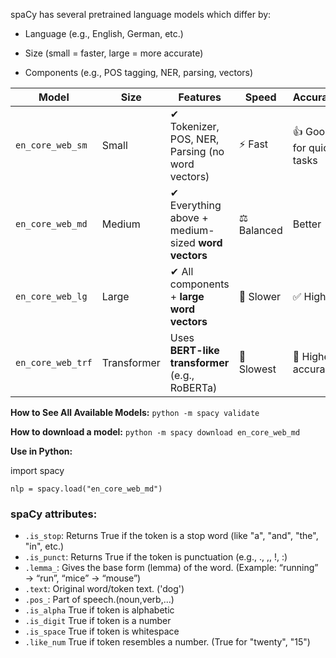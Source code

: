 spaCy has several pretrained language models which differ by:

- Language (e.g., English, German, etc.)

- Size (small = faster, large = more accurate)

- Components (e.g., POS tagging, NER, parsing, vectors)


| Model             | Size        | Features                                           | Speed       | Accuracy                |
| ----------------- | ----------- | -------------------------------------------------- | ----------- | ----------------------- |
| `en_core_web_sm`  | Small       | ✔ Tokenizer, POS, NER, Parsing (no word vectors)   | ⚡ Fast      | 👍 Good for quick tasks |
| `en_core_web_md`  | Medium      | ✔ Everything above + medium-sized **word vectors** | ⚖️ Balanced | Better                  |
| `en_core_web_lg`  | Large       | ✔ All components + **large word vectors**          | 🐢 Slower   | ✅ High                  |
| `en_core_web_trf` | Transformer | Uses **BERT-like transformer** (e.g., RoBERTa)     | 🧠 Slowest  | 💎 Highest accuracy     |

**How to See All Available Models:** `python -m spacy validate`

**How to download a model:** `python -m spacy download en_core_web_md`

**Use in Python:**     

import spacy

`nlp = spacy.load("en_core_web_md")`


### spaCy attributes:
- `.is_stop`: Returns True if the token is a stop word (like "a", "and", "the", "in", etc.)
- `.is_punct`: Returns True if the token is punctuation (e.g., ., ,, !, :)
- `.lemma_`: Gives the base form (lemma) of the word. (Example: “running” → “run”, “mice” → “mouse”)
- `.text`: Original word/token text. ('dog')
- `.pos_`: Part of speech.(noun,verb,...)
- `.is_alpha`	True if token is alphabetic	
- `.is_digit`	True if token is a number	
- `.is_space`	True if token is whitespace	
- `.like_num`	True if token resembles a number.	(True for "twenty", "15")
